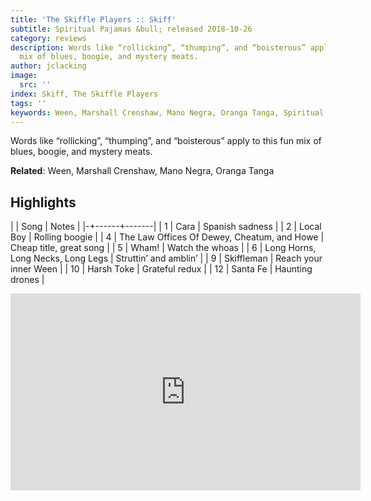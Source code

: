 ```yaml
---
title: 'The Skiffle Players :: Skiff'
subtitle: Spiritual Pajamas &bull; released 2018-10-26
category: reviews
description: Words like “rollicking”, “thumping”, and “boisterous” apply to this fun
  mix of blues, boogie, and mystery meats.
author: jclacking
image:
  src: ''
index: Skiff, The Skiffle Players
tags: ''
keywords: Ween, Marshall Crenshaw, Mano Negra, Oranga Tanga, Spiritual Pajamas
---
```

Words like “rollicking”, “thumping”, and “boisterous” apply to this fun mix of blues, boogie, and mystery meats.<!--more-->

**Related**: Ween, Marshall Crenshaw, Mano Negra, Oranga Tanga

## Highlights

| | Song | Notes |
|-+------+-------|
| 1 | Cara | Spanish sadness |
| 2 | Local Boy | Rolling boogie |
| 4 | The Law Offices Of Dewey, Cheatum, and Howe | Cheap title, great song |
| 5 | Wham! | Watch the whoas |
| 6 | Long Horns, Long Necks, Long Legs | Struttin’ and amblin’ |
| 9 | Skiffleman | Reach your inner Ween |
| 10 | Harsh Toke | Grateful redux |
| 12 | Santa Fe | Haunting drones |

<div class="tlo-detail-video"><iframe width="560" height="315" src="https://www.youtube.com/embed/33J6FYNR9Xo" frameborder="0" allow="autoplay; encrypted-media" allowfullscreen></iframe></div>

